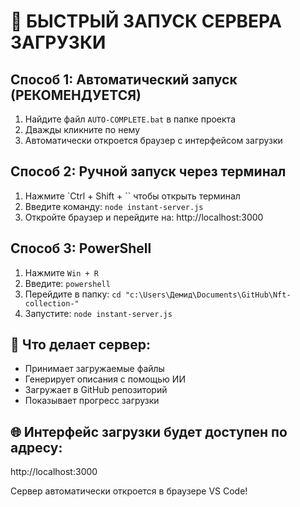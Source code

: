 # 🚀 БЫСТРЫЙ ЗАПУСК СЕРВЕРА ЗАГРУЗКИ

## Способ 1: Автоматический запуск (РЕКОМЕНДУЕТСЯ)
1. Найдите файл `AUTO-COMPLETE.bat` в папке проекта
2. Дважды кликните по нему
3. Автоматически откроется браузер с интерфейсом загрузки

## Способ 2: Ручной запуск через терминал
1. Нажмите `Ctrl + Shift + \`` чтобы открыть терминал
2. Введите команду: `node instant-server.js`
3. Откройте браузер и перейдите на: http://localhost:3000

## Способ 3: PowerShell
1. Нажмите `Win + R`
2. Введите: `powershell`
3. Перейдите в папку: `cd "c:\Users\Демид\Documents\GitHub\Nft-collection-"`
4. Запустите: `node instant-server.js`

## 📁 Что делает сервер:
- Принимает загружаемые файлы
- Генерирует описания с помощью ИИ
- Загружает в GitHub репозиторий
- Показывает прогресс загрузки

## 🌐 Интерфейс загрузки будет доступен по адресу:
http://localhost:3000

Сервер автоматически откроется в браузере VS Code!
